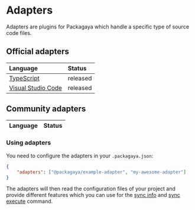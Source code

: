 # Adapters

Adapters are plugins for Packagaya which handle a specific type of source code files.

## Official adapters

| Language                             | Status  |
| :----------------------------------- | :------ |
| [TypeScript](../adapters/TypeScript) | released |
| [Visual Studio Code](../adapters/VSCode) | released |

## Community adapters

| Language | Status |
| :------- | :----- |


### Using adapters

You need to configure the adapters in your `.packagaya.json`:

```json
{
    "adapters": ["@packagaya/example-adapter", "my-awesome-adapter"]
}
```

The adapters will then read the configuration files of your project and provide different features which you can use for the [sync info](../commands.md#sync-info) and [sync execute](../commands.md#sync-execute) command.
